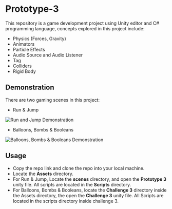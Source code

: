 # Prototype-3

This repository is a game development project using Unity editor and C# programming language, concepts explored in this project include:

- Physics (Forces, Gravity)
- Animators
- Particle Effects
- Audio Source and Audio Listener
- Tag
- Colliders
- Rigid Body

## Demonstration

There are two gaming scenes in this project:

- Run & Jump

![Run and Jump Demonstration](./gameplay_vid_descriptions/run_n_jump.gif "Run and Jump Demonstration")



- Balloons, Bombs & Booleans

![Balloons, Bombs & Booleans Demonstration](./gameplay_vid_descriptions/ballons_bombs_n_booleans.gif "Balloons, Bombs & Booleans Demonstration")

## Usage

- Copy the repo link and clone the repo into your local machine.
- Locate the __Assets__ directory.
- For Run & Jump, Locate the __scenes__ directory, and open the __Prototype 3__ unity file. All scripts are located in the __Scripts__ directory.
- For Balloons, Bombs & Booleans, locate the __Challenge 3__ directory inside the Assets directory, the open the __Challenge 3__ unity file. All Scripts are located in the scripts directory inside challenge 3.

